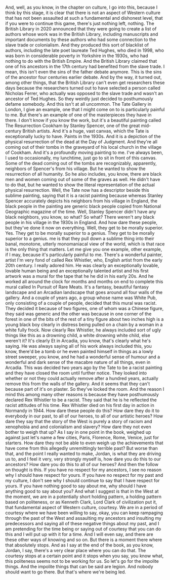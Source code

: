  And, well, as you know, in the chapter on culture, I go into this, because I think by this stage, it is clear that there is not an aspect of Western culture that has not been assaulted at such a fundamental and dishonest level, that if you were to continue this game, there's just nothing left, nothing. The British Library in 2020 announced that they were going to create a list of authors whose work was in the British Library, including manuscripts and important documents by these authors who had some connection to the slave trade or colonialism. And they produced this sort of blacklist of authors, including the late poet laureate Ted Hughes, who died in 1998, who was born in considerable poverty in Yorkshire in the 1930s, who had nothing to do with the British Empire. And the British Library claimed that one of his ancestors in the 17th century had benefited from the slave trade. I mean, this isn't even the sins of the father debate anymore. This is the sins of the ancestor four centuries earlier debate. And by the way, it turned out, among other things, that the British Library can't even get researchers these days because the researchers turned out to have selected a person called Nicholas Ferrer, who actually was opposed to the slave trade and wasn't an ancestor of Ted Hughes. So they weirdly just decided to posthumously defame somebody. And this isn't at all uncommon. The Tate Gallery in London, I give an example, one that I might come on to is particularly painful to me. But there's an example of one of the masterpieces they have in there. I don't know if you know the work, but it's a beautiful painting called The Resurrection Cookham by Stanley Spencer, one of the great mid-century British artists. And it's a huge, vast canvas, which the Tate is exceptionally lucky to have. Paints in the 1930s. And it is a depiction of the physical resurrection of the dead at the Day of Judgment. And they're all coming out of their tombs in the graveyard of his local church in the village of Cookham. And it's a profoundly moving painting to me. I've always been, I used to occasionally, my lunchtime, just go to sit in front of this canvas. Some of the dead coming out of the tombs are recognizably, apparently, neighbors of Spencer's from his village. But he wanted to show the resurrection of all humanity. So he also includes, you know, there are black men and women coming out of some of the graves as well. He didn't have to do that, but he wanted to show the literal representation of the actual physical resurrection. Well, the Tate now has a descriptor beside this sublime painting, saying that it is a racist painting because whereas Stanley Spencer accurately depicts his neighbors from his village in England, the black people in the painting are generic black people copied from National Geographic magazine of the time. Well, Stanley Spencer didn't have any black neighbors, you know, so what? So what? There weren't any black people in his village in the 1930s in England. And how dare these people, but they've done it now on everything. Well, they get to be morally superior. Yes. They get to be morally superior to a genius. They get to be morally superior to a genius. me is that they pull down a sublime thing into their banal, monotone, utterly monomaniacal view of the world, which is that race is the only thing that matters. Let me give you one example, other example, if I may, because it's particularly painful to me. There's a wonderful painter, artist I'm very fond of called Rex Whistler, who, English artist from the early 20th century. I really adored him. He was clearly an exceptionally lovable, lovable human being and an exceptionally talented artist and his first artwork was a mural for the tape that he he did in his early 20s. And he worked all around the clock for months and months on end to complete this mural called In Pursuit of Rare Meats. It's a fantasy, beautiful fantasy landscape and an Arcadian landscape that goes around all four walls of the gallery. And a couple of years ago, a group whose name was White Pub, only consisting of a couple of people, decided that this mural was racist. They decided it because of two figures, one of whom was a Chinese figure, they said was generic and the other was because in one corner of the forest in one of the bits of the rest of a tiny figure about two inches high is a young black boy clearly in distress being pulled on a chain by a woman in a white fully frock. Now clearly Rex Whistler, he always included sort of ugly things like this as a drowning child, a white drowning white child, else weren't it? It's clearly Et in Arcadia, you know, that's clearly what he's saying. He was always saying all of his work always included this, you know, there'd be a tomb or he even painted himself in things as a lowly street sweeper, you know, and he had a wonderful sense of humour and a wonderful and dark sense of the macabre nature of all things, even in Arcadia. This was decided two years ago by the Tate to be a racist painting and they have closed the room until further notice. They looked into whether or not they could actually remove after a hundred years, actually remove this from the walls of the gallery. And it seems that they can't because part of it's on plaster. So they've locked the room. And the reason I mind this among many other reasons is because they have posthumously declared Rex Whistler to be a racist. They said that he is he reflected the racist attitudes of his time. Rex Whistler died on his first day in action in Normandy in 1944. How dare these people do this? How dare they do it to everybody in our past, to all of our heroes, to all of our artistic heroes? How dare they say that the story of the West is purely a story of racism and xenophobia and and colonialism and slavery? How dare they not even bother to weigh that up? As I say in one point in the book, weighed up against just let's name a few cities, Paris, Florence, Rome, Venice, just for starters. How dare they not be able to even weigh up the achievements that have come from this allegedly unremittingly terrible past? But worse than that, and the point I really wanted to make, Jordan, is what they are driving us to, and I feel it very, very strongly myself is, how dare you do this to our ancestors? How dare you do this to all of our heroes? And then the follow on thought is this. If you have no respect for my ancestors, I see no reason why I should have respect for yours. If you have no respect for my past and my culture, I don't see why I should continue to say that I have respect for yours. If you have nothing good to say about me, why should I have anything good to say about you? And what I suggest is that in the West at the moment, we are in a potentially short holding pattern, a holding pattern based on politeness, or as Kenneth Clark, Lord Clark of civilization put it, that fundamental aspect of Western culture, courtesy. We are in a period of courtesy where we have been willing to say, okay, you can keep rampaging through the past of the West and assaulting my ancestors and insulting my predecessors and saying all of these negative things about my past, and I am pretending for the time being or saying out of courtesy that you can do this and I will put up with it for a time. And I will even say, and there are these other ways of knowing and so on. But there is a moment there where that absolutely stops. And as I say at the end of the book, as you know, Jordan, I say, there's a very clear place where you can do that. The courtesy stops at a certain point and it stops when you say, you know what, this politeness seems not to be working for us. So let's go for the impolite things. And the impolite things that can be said are legion. And nobody should want to go there. But that's where we're being led.